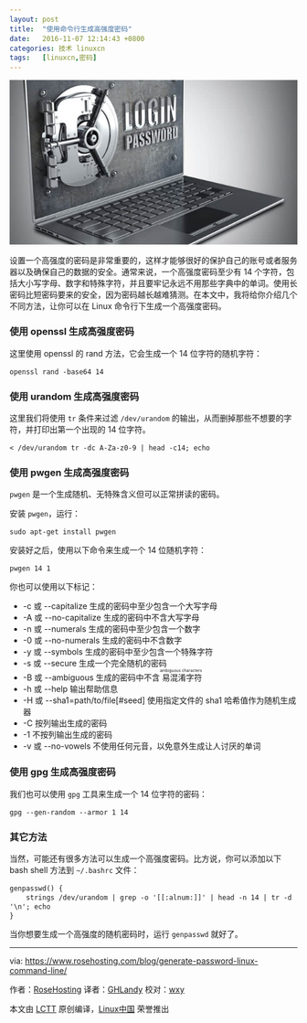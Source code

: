 ```yaml
---
layout: post
title:	"使用命令行生成高强度密码"
date:	2016-11-07 12:14:43 +0800 
categories:	技术 linuxcn 
tags:	[linuxcn,密码]
---
```



![](/Asserts/Images/album/201611/07/121112icf4y744jucyvdvp.jpg)


设置一个高强度的密码是非常重要的，这样才能够很好的保护自己的账号或者服务器以及确保自己的数据的安全。通常来说，一个高强度密码至少有 14 个字符，包括大小写字母、数字和特殊字符，并且要牢记永远不用那些字典中的单词。使用长密码比短密码要来的安全，因为密码越长越难猜测。在本文中，我将给你介绍几个不同方法，让你可以在 Linux 命令行下生成一个高强度密码。


### 使用 openssl 生成高强度密码


这里使用 openssl 的 rand 方法，它会生成一个 14 位字符的随机字符：



```
openssl rand -base64 14

```

### 使用 urandom 生成高强度密码


这里我们将使用 `tr` 条件来过滤 `/dev/urandom` 的输出，从而删掉那些不想要的字符，并打印出第一个出现的 14 位字符。



```
< /dev/urandom tr -dc A-Za-z0-9 | head -c14; echo

```

### 使用 pwgen 生成高强度密码


`pwgen` 是一个生成随机、无特殊含义但可以正常拼读的密码。


安装 `pwgen`，运行：



```
sudo apt-get install pwgen

```

安装好之后，使用以下命令来生成一个 14 位随机字符：



```
pwgen 14 1

```

你也可以使用以下标记：


* -c 或 --capitalize 生成的密码中至少包含一个大写字母
* -A 或 --no-capitalize 生成的密码中不含大写字母
* -n 或 --numerals 生成的密码中至少包含一个数字
* -0 或 --no-numerals 生成的密码中不含数字
* -y 或 --symbols 生成的密码中至少包含一个特殊字符
* -s 或 --secure 生成一个完全随机的密码
* -B 或 --ambiguous 生成的密码中不含<ruby> 易混淆字符 <rp>  （ </rp> <rt>  ambiguous characters </rt> <rp>  ） </rp></ruby>
* -h 或 --help 输出帮助信息
* -H 或 --sha1=path/to/file[#seed] 使用指定文件的 sha1 哈希值作为随机生成器
* -C 按列输出生成的密码
* -1 不按列输出生成的密码
* -v 或 --no-vowels 不使用任何元音，以免意外生成让人讨厌的单词


### 使用 gpg 生成高强度密码


我们也可以使用 `gpg` 工具来生成一个 14 位字符的密码：



```
gpg --gen-random --armor 1 14

```

### 其它方法


当然，可能还有很多方法可以生成一个高强度密码。比方说，你可以添加以下 bash shell 方法到 `~/.bashrc` 文件：



```
genpasswd() { 
    strings /dev/urandom | grep -o '[[:alnum:]]' | head -n 14 | tr -d '\n'; echo
}

```

当你想要生成一个高强度的随机密码时，运行 `genpasswd` 就好了。




---


via: <https://www.rosehosting.com/blog/generate-password-linux-command-line/>


作者：[RoseHosting](www.rosehosting.com) 译者：[GHLandy](https://github.com/GHLandy) 校对：[wxy](https://github.com/wxy)


本文由 [LCTT](https://github.com/LCTT/TranslateProject) 原创编译，[Linux中国](https://linux.cn/) 荣誉推出
